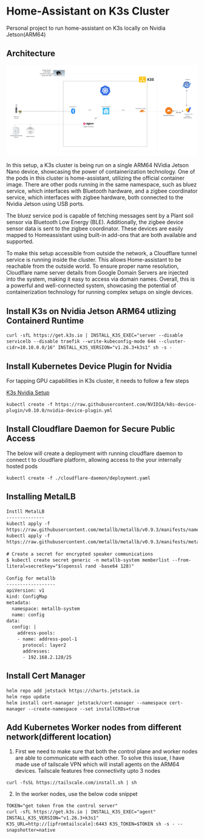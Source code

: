 # Home-Assistant on K3s Cluster
Personal project to run home-assistant on K3s locally on Nvidia Jetson(ARM64)

## Architecture
![Architecture](./images/Home%20Automation.png)


In this setup, a K3s cluster is being run on a single ARM64 NVidia Jetson Nano device, showcasing the power of containerization technology. One of the pods in this cluster is home-assistant, utilizing the official container image. There are other pods running in the same namespace, such as bluez service, which interfaces with Bluetooth hardware, and a zigbee coordinator service, which interfaces with zigbee hardware, both connected to the Nvidia Jetson using USB ports.

The bluez service pod is capable of fetching messages sent by a Plant soil sensor via Bluetooth Low Energy (BLE). Additionally, the zigbee device sensor data is sent to the zigbee coordinator. These devices are easily mapped to Homeassistant using built-in add-ons that are both available and supported.

To make this setup accessible from outside the network, a Cloudflare tunnel service is running inside the cluster. This allows Home-assistant to be reachable from the outside world. To ensure proper name resolution, Cloudflare name server details from Google Domain Servers are injected into the system, making it easy to access via domain names. Overall, this is a powerful and well-connected system, showcasing the potential of containerization technology for running complex setups on single devices.

## Install K3s on Nvidia Jetson ARM64 utlizing Containerd Runtime
```
curl -sfL https://get.k3s.io | INSTALL_K3S_EXEC="server --disable servicelb --disable traefik --write-kubeconfig-mode 644 --cluster-cidr=10.10.0.0/16" INSTALL_K3S_VERSION="v1.26.3+k3s1" sh -s -
```

## Install Kubernetes Device Plugin for Nvidia

For tapping GPU capabilities in K3s cluster, it needs to follow a few steps

[K3s Nvidia Setup](https://docs.k3s.io/advanced#nvidia-container-runtime-support)

```
kubectl create -f https://raw.githubusercontent.com/NVIDIA/k8s-device-plugin/v0.10.0/nvidia-device-plugin.yml
```

## Install Cloudflare Daemon for Secure Public Access

The below will create a deployment with running cloudflare daemon to connect t to cloudflare platform, allowing access to the your internally hosted pods

```
kubectl create -f ./cloudflare-daemon/deployment.yaml
```

## Installing MetalLB 
```
Instll MetalLB
--------------
kubectl apply -f https://raw.githubusercontent.com/metallb/metallb/v0.9.3/manifests/namespace.yaml
kubectl apply -f https://raw.githubusercontent.com/metallb/metallb/v0.9.3/manifests/metallb.yaml

# Create a secret for encrypted speaker communications
$ kubectl create secret generic -n metallb-system memberlist --from-literal=secretkey="$(openssl rand -base64 128)"

Config for metallb
------------------
apiVersion: v1
kind: ConfigMap
metadata:
  namespace: metallb-system
  name: config
data:
  config: |
    address-pools:
    - name: address-pool-1
      protocol: layer2
      addresses:
      - 192.168.2.128/25

```

## Install Cert Manager 
```
helm repo add jetstack https://charts.jetstack.io
helm repo update
helm install cert-manager jetstack/cert-manager --namespace cert-manager --create-namespace --set installCRDs=true
```
## Add Kubernetes Worker nodes from different network(different location)

1. First we need to make sure that both the control plane and worker nodes are able to communicate with each other. To solve this issue, I have made use of tailscale VPN which will install agents on the ARM64 devices. Tailscale features free connectivity upto 3 nodes
```
curl -fsSL https://tailscale.com/install.sh | sh
```
2. In the worker nodes, use the below code snippet
```
TOKEN="get token from the control server"
curl -sfL https://get.k3s.io | INSTALL_K3S_EXEC="agent" INSTALL_K3S_VERSION="v1.26.3+k3s1" K3S_URL=http://[ipfromtailscale]:6443 K3S_TOKEN=$TOKEN sh -s - --snapshotter=native
```

